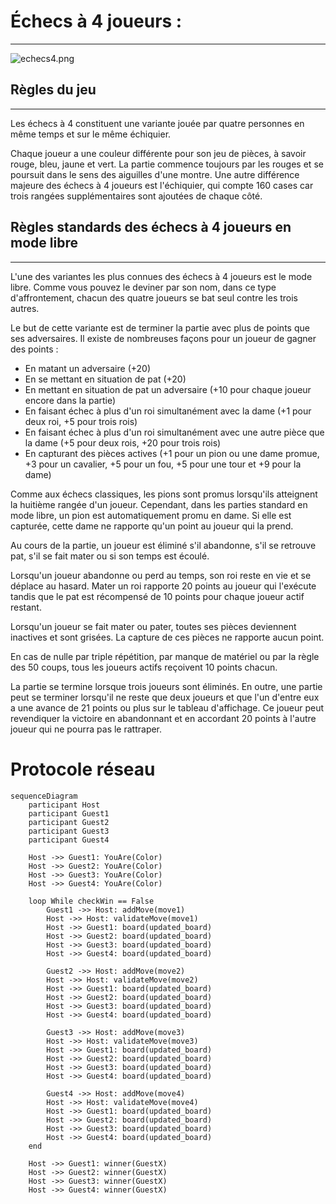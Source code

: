 # Échecs à 4 joueurs :

---

![echecs4.png](E%CC%81checs%20a%CC%80%204%20joueurs%201441363f093e80538d98f2b5c0eb8b59/echecs4.png)

## Règles du jeu

---

Les échecs à 4 constituent une variante jouée par quatre personnes en même temps et sur le même échiquier.

Chaque joueur a une couleur différente pour son jeu de pièces, à savoir rouge, bleu, jaune et vert. La partie commence toujours par les rouges et se poursuit dans le sens des aiguilles d'une montre. Une autre différence majeure des échecs à 4 joueurs est l'échiquier, qui compte 160 cases car trois rangées supplémentaires sont ajoutées de chaque côté.

## **Règles standards des échecs à 4 joueurs en mode libre**

---

L'une des variantes les plus connues des échecs à 4 joueurs est le mode libre. Comme vous pouvez le deviner par son nom, dans ce type d'affrontement, chacun des quatre joueurs se bat seul contre les trois autres.

Le but de cette variante est de terminer la partie avec plus de points que ses adversaires. Il existe de nombreuses façons pour un joueur de gagner des points :

- En matant un adversaire (+20)
- En se mettant en situation de pat (+20)
- En mettant en situation de pat un adversaire (+10 pour chaque joueur encore dans la partie)
- En faisant échec à plus d'un roi simultanément avec la dame (+1 pour deux roi, +5 pour trois rois)
- En faisant échec à plus d'un roi simultanément avec une autre pièce que la dame (+5 pour deux rois, +20 pour trois rois)
- En capturant des pièces actives (+1 pour un pion ou une dame promue, +3 pour un cavalier, +5 pour un fou, +5 pour une tour et +9 pour la dame)

Comme aux échecs classiques, les pions sont promus lorsqu'ils atteignent la huitième rangée d'un joueur. Cependant, dans les parties standard en mode libre, un pion est automatiquement promu en dame. Si elle est capturée, cette dame ne rapporte qu'un point au joueur qui la prend.

Au cours de la partie, un joueur est éliminé s'il abandonne, s'il se retrouve pat, s'il se fait mater ou si son temps est écoulé.

Lorsqu'un joueur abandonne ou perd au temps, son roi reste en vie et se déplace au hasard. Mater un roi rapporte 20 points au joueur qui l'exécute tandis que le pat est récompensé de 10 points pour chaque joueur actif restant.

Lorsqu'un joueur se fait mater ou pater, toutes ses pièces deviennent inactives et sont grisées. La capture de ces pièces ne rapporte aucun point.

En cas de nulle par triple répétition, par manque de matériel ou par la règle des 50 coups, tous les joueurs actifs reçoivent 10 points chacun.

La partie se termine lorsque trois joueurs sont éliminés. En outre, une partie peut se terminer lorsqu'il ne reste que deux joueurs et que l'un d'entre eux a une avance de 21 points ou plus sur le tableau d'affichage. Ce joueur peut revendiquer la victoire en abandonnant et en accordant 20 points à l'autre joueur qui ne pourra pas le rattraper.

# Protocole réseau

```mermaid
sequenceDiagram
    participant Host
    participant Guest1
    participant Guest2
    participant Guest3
    participant Guest4

    Host ->> Guest1: YouAre(Color)
    Host ->> Guest2: YouAre(Color)
    Host ->> Guest3: YouAre(Color)
    Host ->> Guest4: YouAre(Color)

    loop While checkWin == False
        Guest1 ->> Host: addMove(move1)
        Host ->> Host: validateMove(move1)
        Host ->> Guest1: board(updated_board)
        Host ->> Guest2: board(updated_board)
        Host ->> Guest3: board(updated_board)
        Host ->> Guest4: board(updated_board)

        Guest2 ->> Host: addMove(move2)
        Host ->> Host: validateMove(move2)
        Host ->> Guest1: board(updated_board)
        Host ->> Guest2: board(updated_board)
        Host ->> Guest3: board(updated_board)
        Host ->> Guest4: board(updated_board)

        Guest3 ->> Host: addMove(move3)
        Host ->> Host: validateMove(move3)
        Host ->> Guest1: board(updated_board)
        Host ->> Guest2: board(updated_board)
        Host ->> Guest3: board(updated_board)
        Host ->> Guest4: board(updated_board)

        Guest4 ->> Host: addMove(move4)
        Host ->> Host: validateMove(move4)
        Host ->> Guest1: board(updated_board)
        Host ->> Guest2: board(updated_board)
        Host ->> Guest3: board(updated_board)
        Host ->> Guest4: board(updated_board)
    end

    Host ->> Guest1: winner(GuestX)
    Host ->> Guest2: winner(GuestX)
    Host ->> Guest3: winner(GuestX)
    Host ->> Guest4: winner(GuestX)
```



